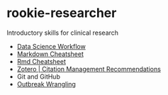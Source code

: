 # rookie-researcher
Introductory skills for clinical research

* [Data Science Workflow](https://github.com/dgrisafe/rookie-researcher/blob/main/Data%20Science%20Workflow.md)
* [Markdown Cheatsheet](https://www.markdownguide.org/cheat-sheet/) 
* [Rmd Cheatsheet](https://www.rstudio.com/wp-content/uploads/2015/02/rmarkdown-cheatsheet.pdf)
* [Zotero | Citation Management Recommendations](https://github.com/dgrisafe/rookie-researcher/blob/main/Zotero%20%7C%20Citation%20Management%20Recommendations.md)
* Git and GitHub
* [Outbreak Wrangling](https://github.com/dgrisafe/outbreak_wrangling)
